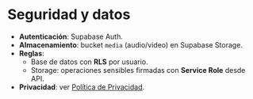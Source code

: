 # Seguridad y datos

- **Autenticación**: Supabase Auth.
- **Almacenamiento**: bucket `media` (audio/video) en Supabase Storage.
- **Reglas**:
  - Base de datos con **RLS** por usuario.
  - Storage: operaciones sensibles firmadas con **Service Role** desde API.
- **Privacidad**: ver [Política de Privacidad](legal/privacidad.md).
